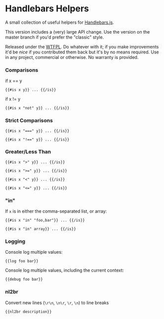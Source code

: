 # Handlebars Helpers

A small collection of useful helpers for [Handlebars.js](https://github.com/wycats/handlebars.js).

This version includes a (very) large API change. Use the version on the master branch if you'd prefer the "classic" style.

Released under the [WTFPL](http://sam.zoy.org/wtfpl/). Do whatever with it; if you make improvements it'd be _nice_ if you contributed them back but it's by no means required. Use in any project, commercial or otherwise. No warranty is provided.

### Comparisons

if x == y
```
{{#is x y}} ... {{/is}}
```

if x != y
```
{{#is x "not" y}} ... {{/is}}
```

### Strict Comparisons

```
{{#is x "===" y}} ... {{/is}}
```

```
{{#is x "!==" y}} ... {{/is}}
```

### Greater/Less Than

```
{{#is x ">" y}} ... {{/is}}
```

```
{{#is x ">=" y}} ... {{/is}}
```

```
{{#is x "<" y}} ... {{/is}}
```

```
{{#is x "<=" y}} ... {{/is}}
```

### "in"

If `x` is in either the comma-separated list, or array:

```
{{#is x "in" "foo,bar"}} ... {{/is}}
```

```
{{#is x "in" array}} ... {{/is}}
```

### Logging

Console log multiple values:

```
{{log foo bar}}
```

Console log multiple values, including the current context:

```
{{debug foo bar}}
```

### nl2br

Convert new lines (`\r\n`, `\n\r`, `\r`, `\n`) to line breaks

```
{{nl2br description}}
```